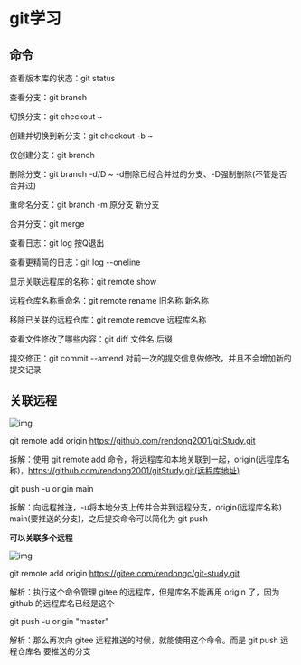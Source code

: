 # git学习

## 命令

查看版本库的状态：git status

查看分支：git branch

切换分支：git checkout ~

创建并切换到新分支：git checkout -b ~

仅创建分支：git branch

删除分支：git branch -d/D ~		-d删除已经合并过的分支、-D强制删除(不管是否合并过)

重命名分支：git branch -m 原分支 新分支

合并分支：git merge

查看日志：git log    按Q退出

查看更精简的日志：git log --oneline

显示关联远程库的名称：git remote show

远程仓库名称重命名：git remote rename 旧名称 新名称

移除已关联的远程仓库：git remote remove 远程库名称

查看文件修改了哪些内容：git diff 文件名.后缀

提交修正：git commit --amend	对前一次的提交信息做修改，并且不会增加新的提交记录

## 关联远程

![img](https://cdn.nlark.com/yuque/0/2023/png/29743347/1688795285889-a2f2d835-a75f-423d-8785-3058d7d15a30.png)

git remote add origin https://github.com/rendong2001/gitStudy.git

拆解：使用 git remote add 命令，将远程库和本地关联到一起，origin(远程库名称)，https://github.com/rendong2001/gitStudy.git(远程库地址)

git push -u origin main

拆解：向远程推送，-u将本地分支上传并合并到远程分支，origin(远程库名称) main(要推送的分支)，之后提交命令可以简化为 git push

**可以关联多个远程**

![img](https://cdn.nlark.com/yuque/0/2023/png/29743347/1688797231920-c3b163d5-17c6-4f7d-a1a0-6c9493b12044.png)

git remote add origin https://gitee.com/rendongc/git-study.git

解析：执行这个命令管理 gitee 的远程库，但是库名不能再用 origin 了，因为 github 的远程库名已经是这个

git push -u origin "master"

解析：那么再次向 gitee 远程推送的时候，就能使用这个命令。而是 git push 远程仓库名 要推送的分支